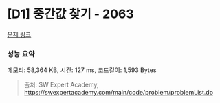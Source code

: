 # [D1] 중간값 찾기 - 2063 

[문제 링크](https://swexpertacademy.com/main/code/problem/problemDetail.do?contestProbId=AV5QPsXKA2UDFAUq) 

### 성능 요약

메모리: 58,364 KB, 시간: 127 ms, 코드길이: 1,593 Bytes



> 출처: SW Expert Academy, https://swexpertacademy.com/main/code/problem/problemList.do